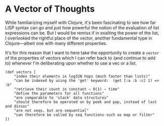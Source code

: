 # A Vector of Thoughts

While familiarizing myself with Clojure, it's been fascinating to see how far LISP syntax can go and just how powerful the notion of the evaluation of list expressions can be. But I would be remiss if in exalting the power of the list, I overlooked the rightful place of the vector, another fundamental type in Clojure—albeit one with many different properties.

It's for this reason that I want to here take the opportunity to create a `vector` of the properties of vectors which I can refer back to (and continue to add to) whenever I'm deliberating upon whether to use a vec or a list.

```
(def vectors [
    "index their elements in log32N hops (much faster than lists)"
    "can be indexed by using the 'get' keyword:  (get [:a :b :c] 1) => :b"
    "retrieve their count in constant — O(1) — time"
    "define the parameters for all functions"
    "are comparable to 'stack' data structures"
    "should therefore be operated on by peek and pop, instead of last and dissoc"
    "are not seqs, but are sequential"
    "can therefore be called by seq functions such as map or filter"
])
```
